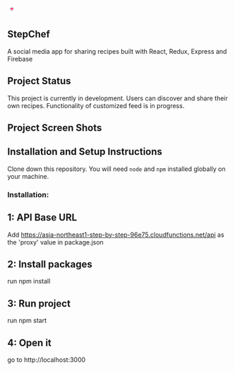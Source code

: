 <img src="https://github.com/JulianaThayil/Step-by-step/blob/master/public/logo.png" width="20px" height="20px"> </img>
## StepChef 

A social media app for sharing recipes built with React, Redux, Express and Firebase

## Project Status

This project is currently in development. Users can discover and share their own recipes. Functionality of customized feed is in progress.

## Project Screen Shots



## Installation and Setup Instructions

Clone down this repository. You will need `node` and `npm` installed globally on your machine.  

### Installation:

## 1: API Base URL
Add https://asia-northeast1-step-by-step-96e75.cloudfunctions.net/api as the 'proxy' value in package.json

## 2: Install packages
run npm install

## 3: Run project
run  npm start

## 4: Open it
go to http://localhost:3000

